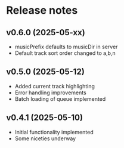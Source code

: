# Release notes

## v0.6.0 (2025-05-xx)

- musicPrefix defaults to musicDir in server
- Default track sort order changed to a,b,n


## v0.5.0 (2025-05-12)

- Added current track highlighting
- Error handling improvements
- Batch loading of queue implemented

## v0.4.1 (2025-05-10)

- Initial functionality implemented
- Some niceties underway
